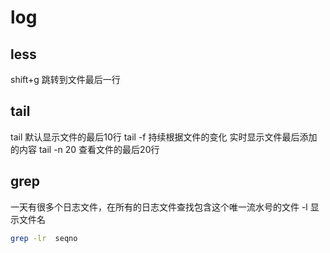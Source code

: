 # log


## less

shift+g 跳转到文件最后一行


## tail

tail 默认显示文件的最后10行
tail -f 持续根据文件的变化 实时显示文件最后添加的内容
tail -n 20 查看文件的最后20行

## grep 

一天有很多个日志文件，在所有的日志文件查找包含这个唯一流水号的文件     -l 显示文件名
```bash
grep -lr  seqno
```